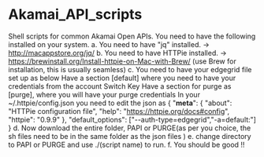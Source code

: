# Akamai_API_scripts
Shell scripts for common Akamai Open APIs.
You need to have the following installed on your system. 
a. You need to have "jq" installed. -> http://macappstore.org/jq/
b. You need to have HTTPie installed. -> https://brewinstall.org/Install-httpie-on-Mac-with-Brew/ (use Brew for installation, this is usually seamless)
c. You need to have your edgegrid file set up as below 
   Have a section [default] where you need to have your credentials from the account Switch Key
   Have a section for purge as [purge], where you will have your purge credentials
   In your ~/.httpie/config.json you need to edit the json as 
   {
    "__meta__": {
        "about": "HTTPie configuration file",
        "help": "https://httpie.org/docs#config",
        "httpie": "0.9.9"
    },
    "default_options": ["--auth-type=edgegrid","-a=default:"]
}
d. Now download the entire folder, PAPI or PURGE(as per you choice, the sh files need to be in the same folder as the json files )
e. change directory to PAPI or PURGE and use ./(script name) to run. 
f. You should be good !!

